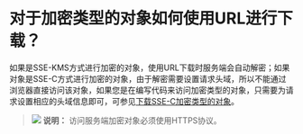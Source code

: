 # 对于加密类型的对象如何使用URL进行下载？<a name="obs_21_2118"></a>

如果是SSE-KMS方式进行加密的对象，使用URL下载时服务端会自动解密；如果对象是SSE-C方式进行加密的对象，由于解密需要设置请求头域，所以不能通过浏览器直接访问该对象，如果您是在编写代码来访问加密类型的对象，只需要为请求设置相应的头域信息即可，可参见[下载SSE-C加密类型的对象](通过临时URL访问OBS.md#section195111828105617)。

>![](public_sys-resources/icon-note.gif) **说明：** 
>访问服务端加密对象必须使用HTTPS协议。

